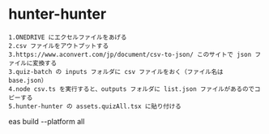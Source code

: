 # hunter-hunter

```
1.ONEDRIVE にエクセルファイルをあげる
2.csv ファイルをアウトプットする
3.https://www.aconvert.com/jp/document/csv-to-json/ このサイトで json ファイルに変換する
3.quiz-batch の inputs フォルダに csv ファイルをおく（ファイル名は base.json）
4.node csv.ts を実行すると、outputs フォルダに list.json ファイルがあるのでコピーする
5.hunter-hunter の assets.quizAll.tsx に貼り付ける
```

eas build --platform all
